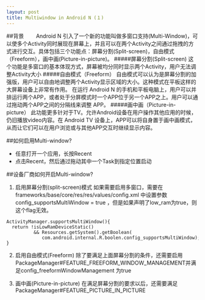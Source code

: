 ```yaml
---
layout: post
title: Multiwindow in Android N (１)
---
```

##背景
　　Android N 引入了一个新的功能叫做多窗口支持(Multi-Window)，可以使多个Activity同时展现在屏幕上，并且可以在两个Activity之间通过拖拽的方式进行交互。具体包括三个功能点：屏幕分割(Split-screen)，自由模式（Freeform），画中画(Picture-in-picture)。
#####屏幕分割(Split-screen)
这个功能是多窗口的基本体现方式，屏幕被均分同时显示两个Activity，用户无法调整Activity大小
#####自由模式（Freeform）
自由模式可以认为是屏幕分割的加强版，用户可以自由地调整两个Activity显示区域的大小。这种模式在平板这样的大屏幕设备上非常有作用。
在运行 Android N 的手机和平板电脑上，用户可以并排运行两个APP，或者处于分屏模式时一个APP位于另一个APP之上。用户可以通过拖动两个APP之间的分隔线来调整 APP。
#####画中画（Picture-in-picture）
此功能更多针对于TV。允许Android设备在用户操作其他应用的时候，仍旧播放video内容。在 Android TV 设备上，APP可以将自身置于画中画模式，从而让它们可以在用户浏览或与其他APP交互时继续显示内容。

##如何启用Multi-window?
- 任意打开一个应用，长按Recent
- 点击Recent，然后通过拖动其中一个Task到指定位置启动

##设备厂商如何开启Multi-window?
1. 启用屏幕分割(split-screen)模式
如果需要启用多窗口，需要在frameworks/base/core/res/res/values/config.xml 中设置参数config_supportsMultiWindow = true ，但是如果声明了low_ram为true，则这个flag无效。
```
ActivityManager.supportsMultiWindow(){  
  return !isLowRamDeviceStatic()  
          && Resources.getSystem().getBoolean(  
             com.android.internal.R.boolen.config_supportsMultiWindow);  
}  
```
2. 启用自由模式(Freeform)
除了要满足上面屏幕分割的条件，还需要启用
PackageManager#FEATURE_FREEFORM_WINDOW_MANAGEMENT并满足config_freeformWindowManagement 为true

3. 画中画(Picture-in-picture)
在满足屏幕分割的要求以后，还需要满足PackageManager#FEATURE_PICTURE_IN_PICTURE



